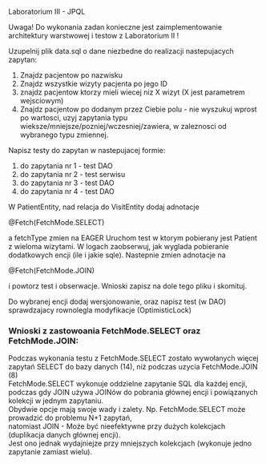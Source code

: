 ﻿Laboratorium III - JPQL

Uwaga! Do wykonania zadan konieczne jest zaimplementowanie architektury warstwowej i testow z Laboratorium II !

Uzupelnij plik data.sql o dane niezbedne do realizacji nastepujacych zapytan:
1. Znajdz pacjentow po nazwisku
2. Znajdz wszystkie wizyty pacjenta po jego ID
3. znajdz pacjentow ktorzy mieli wiecej niz X wizyt (X jest parametrem wejsciowym)
4. Znajdz pacjentow po dodanym przez Ciebie polu - nie wyszukuj wprost po wartosci, uzyj zapytania typu wieksze/mniejsze/pozniej/wczesniej/zawiera, w zaleznosci od wybranego typu zmiennej.

Napisz testy do zapytan w nastepujacej formie:
1. do zapytania nr 1  - test DAO
2. do zapytania nr 2 - test serwisu
3. do zapytania nr 3 - test DAO
4. do zapytania nr 4 - test DAO

W PatientEntity, nad relacja do VisitEntity dodaj adnotacje

@Fetch(FetchMode.SELECT)

a fetchType zmien na EAGER
Uruchom test w ktorym pobierany jest Patient z wieloma wizytami. W logach zaobserwuj, jak wyglada pobieranie dodatkowych encji (ile i jakie sqle).
Nastepnie zmien adnotacje na

@Fetch(FetchMode.JOIN)

i powtorz test i obserwacje. Wnioski zapisz na dole tego pliku i skomituj.

Do wybranej encji dodaj wersjonowanie, oraz napisz test (w DAO) sprawdzajacy rownolegla modyfikacje (OptimisticLock)

### Wnioski z zastowoania FetchMode.SELECT oraz FetchMode.JOIN:
Podczas wykonania testu z FetchMode.SELECT zostało wywołanych więcej zapytań SELECT do bazy danych (14), niż podczas uzycia FetchMode.JOIN (8)  
FetchMode.SELECT wykonuje oddzielne zapytanie SQL dla każdej encji, podczas gdy JOIN używa JOINów do pobrania głównej encji i powiązanych kolekcji w jednym zapytaniu.  
Obydwie opcje mają swoje wady i zalety. Np. FetchMode.SELECT może prowadzić do problemu N+1 zapytań,  
natomiast JOIN - Może być nieefektywne przy dużych kolekcjach (duplikacja danych głównej encji).  
Jest ono jednak wydajniejze przy mniejszych kolekcjach (wykonuje jedno zapytanie zamiast wielu).
